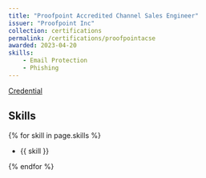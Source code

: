 ```yaml
---
title: "Proofpoint Accredited Channel Sales Engineer"
issuer: "Proofpoint Inc"
collection: certifications
permalink: /certifications/proofpointacse
awarded: 2023-04-20
skills:
    - Email Protection
    - Phishing
---
```


[Credential](https://verify.skilljar.com/c/pvvwobzur3ze)

## Skills

{% for skill in page.skills %}

* {{ skill }}
  
{% endfor %}
